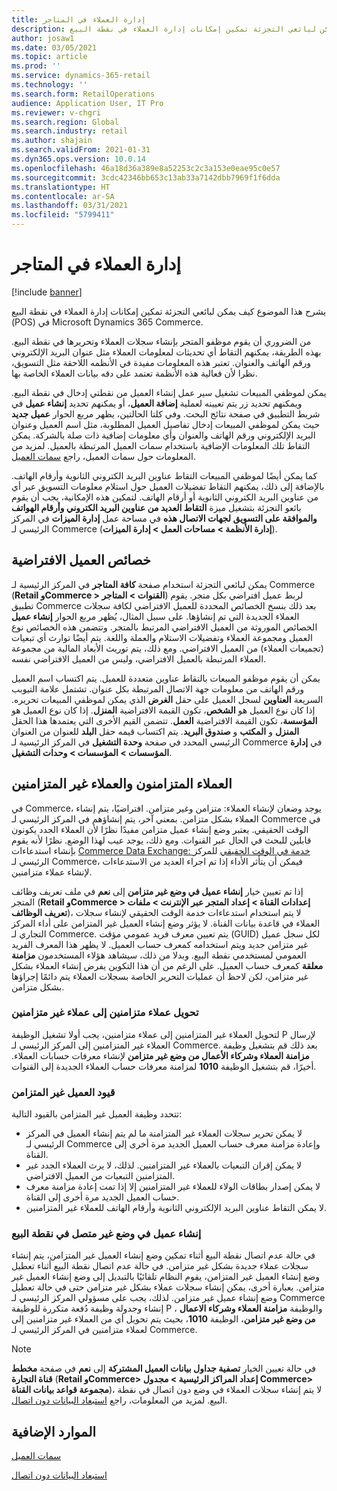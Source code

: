 ```yaml
---
title: إدارة العملاء في المتاجر
description: يشرح هذا الموضوع كيف يمكن لبائعي التجزئة تمكين إمكانات إدارة العملاء في نقطة البيع (POS) في Microsoft Dynamics 365 Commerce.
author: josaw1
ms.date: 03/05/2021
ms.topic: article
ms.prod: ''
ms.service: dynamics-365-retail
ms.technology: ''
ms.search.form: RetailOperations
audience: Application User, IT Pro
ms.reviewer: v-chgri
ms.search.region: Global
ms.search.industry: retail
ms.author: shajain
ms.search.validFrom: 2021-01-31
ms.dyn365.ops.version: 10.0.14
ms.openlocfilehash: 46a18d36a389e8a52253c2c3a153e0eae95c0e57
ms.sourcegitcommit: 3cdc42346bb653c13ab33a7142dbb7969f1f6dda
ms.translationtype: HT
ms.contentlocale: ar-SA
ms.lasthandoff: 03/31/2021
ms.locfileid: "5799411"
---
```

# <a name="customer-management-in-stores"></a>إدارة العملاء في المتاجر

[!include [banner](includes/banner.md)]

يشرح هذا الموضوع كيف يمكن لبائعي التجزئة تمكين إمكانات إدارة العملاء في نقطة البيع (POS) في Microsoft Dynamics 365 Commerce.

من الضروري أن يقوم موظفو المتجر بإنشاء سجلات العملاء وتحريرها في نقطة البيع. بهذه الطريقة، يمكنهم التقاط أي تحديثات لمعلومات العملاء مثل عنوان البريد الإلكتروني ورقم الهاتف والعنوان. تعتبر هذه المعلومات مفيدة في الأنظمه اللاحقة مثل التسويق، نظرا لأن فعالية هذه الأنظمة تعتمد على دقه بيانات العملاء الخاصة بها.

يمكن لموظفي المبيعات تشغيل سير عمل إنشاء العميل من نقطتي إدخال في نقطة البيع. ويمكنهم تحديد زر يتم تعيينه لعملية **إضافة العميل**، أو يمكنهم تحديد **إنشاء عميل** في شريط التطبيق في صفحة نتائج البحث. وفي كلتا الحالتين، يظهر مربع الحوار **عميل جديد** حيث يمكن لموظفي المبيعات إدخال تفاصيل العميل المطلوبة، مثل اسم العميل وعنوان البريد الإلكتروني ورقم الهاتف والعنوان وأي معلومات إضافية ذات صلة بالشركة. يمكن التقاط تلك المعلومات الإضافية باستخدام سمات العميل المرتبطة بالعميل. لمزيد من المعلومات حول سمات العميل، راجع [سمات العميل](dev-itpro/customer-attributes.md).

كما يمكن أيضًا لموظفي المبيعات التقاط عناوين البريد الكتروني الثانوية وأرقام الهاتف. بالإضافة إلى ذلك، يمكنهم التقاط تفضيلات العميل حول استلام معلومات التسويق عبر أي من عناوين البريد الكتروني الثانوية أو أرقام الهاتف. لتمكين هذه الإمكانية، يجب أن يقوم بائعو التجزئة بتشغيل ميزة **التقاط العديد من عناوين البريد الكتروني وأرقام الهواتف والموافقة على التسويق لجهات الاتصال هذه** في مساحة عمل **إدارة الميزات** في المركز الرئيسي لـ Commerce (**إدارة الأنظمة \> مساحات العمل \> إدارة الميزات**).

## <a name="default-customer-properties"></a>خصائص العميل الافتراضية

يمكن لبائعي التجزئة استخدام صفحة **كافة المتاجر** في المركز الرئيسية لـ Commerce (**Retail وCommerce \> القنوات \> المتاجر**) لربط عميل افتراضي بكل متجر. يقوم تطبيق Commerce بعد ذلك بنسخ الخصائص المحددة للعميل الافتراضي لكافة سجلات العملاء الجديدة التي تم إنشاؤها. على سبيل المثال، يُظهر مربع الحوار **إنشاء عميل** الخصائص الموروثة من العميل الافتراضي المرتبط بالمتجر. وتتضمن هذه الخصائص نوع العميل ومجموعة العملاء وتفضيلات الاستلام والعملة واللغة. يتم أيضًا توارث أي تبعيات (تجميعات العملاء) من العميل الافتراضي. ومع ذلك، يتم توريث الأبعاد المالية من مجموعة العملاء المرتبطة بالعميل الافتراضي، وليس من العميل الافتراضي نفسه.

يمكن أن يقوم موظفو المبيعات بالتقاط عناوين متعددة للعميل. يتم اكتساب اسم العميل ورقم الهاتف من معلومات جهة الاتصال المرتبطة بكل عنوان. تشتمل علامة التيوبب السريعة **العناوين** لسجل العميل على حقل **الغرض** الذي يمكن لموظفي المبيعات تحريره. إذا كان نوع العميل هو **الشخص**، تكون القيمة الافتراضية **المنزل**. إذا كان نوع العميل هو **المؤسسة**، تكون القيمة الافتراضية **العمل**. تتضمن القيم الأخرى التي يعتمدها هذا الحقل **المنزل** و **المكتب** و **صندوق البريد**. يتم اكتساب قيمه حقل **البلد** للعنوان من العنوان الرئيسي المحدد في صفحة **وحدة التشغيل** في المركز الرئيسية لـ Commerce في **إدارة المؤسسات \> المؤسسات \> وحدات التشغيل**.

## <a name="sync-customers-and-async-customers"></a>العملاء المتزامنون والعملاء غير المتزامنين

في Commerce، يوجد وضعان لإنشاء العملاء: متزامن وغير متزامن. افتراضيًا، يتم إنشاء العملاء بشكل متزامن. بمعني آخر، يتم إنشاؤهم في المركز الرئيسي لـ Commerce في الوقت الحقيقي. يعتبر وضع إنشاء عميل متزامن مفيدًا نظرًا لأن العملاء الجدد يكونون قابلين للبحث في الحال عبر القنوات. ومع ذلك، يوجد عيب لهذا الوضع. نظرًا لأنه يقوم بإنشاء استدعاءات [Commerce Data Exchange: خدمة في الوقت الحقيقي](dev-itpro/define-retail-channel-communications-cdx.md#realtime-service) للمركز الرئيسي لـ Commerce، فيمكن أن يتأثر الأداء إذا تم اجراء العديد من الاستدعاءات لإنشاء عملاء متزامنين.

إذا تم تعيين خيار **إنشاء عميل في وضع غير متزامن** إلى **نعم** في ملف تعريف وظائف المتجر (**Retail وCommerce \> إعدادات القناة \> إعداد المتجر عبر الإنترنت \> ملفات تعريف الوظائف**)، لا يتم استخدام استدعاءات خدمة الوقت الحقيقي لإنشاء سجلات العملاء في قاعدة بيانات القناة. لا يؤثر وضع إنشاء العميل غير المتزامن على أداء المركز التجاري لـ Commerce. يتم تعيين معرف فريد عمومي مؤقت (GUID) لكل سجل عميل غير متزامن جديد ويتم استخدامه كمعرف حساب العميل. لا يظهر هذا المعرف الفريد العمومي لمستخدمي نقطة البيع. وبدلا من ذلك، سيشاهد هؤلاء المستخدمون **مزامنة معلقة** كمعرف حساب العميل. على الرغم من أن هذا التكوين يفرض إنشاء العملاء بشكل غير متزامن، لكن لاحظ أن عمليات التحرير الخاصة بسجلات العملاء يتم دائمًا إجراؤها بشكل متزامن.

### <a name="convert-async-customers-to-sync-customers"></a>تحويل عملاء متزامنين إلى عملاء غير متزامنين

لتحويل العملاء غير المتزامنين إلى عملاء متزامنين، يجب أولا تشغيل الوظيفة P لإرسال العملاء غير المتزامنين إلى المركز الرئيسي لـ Commerce. بعد ذلك قم بتشغيل وظيفة **مزامنة العملاء وشركاء الأعمال من وضع غير متزامن** لإنشاء معرفات حسابات العملاء. أخيرًا، قم بتشغيل الوظيفة **1010** لمزامنة معرفات حساب العملاء الجديدة إلى القنوات.

### <a name="async-customer-limitations"></a>قيود العميل غير المتزامن

تتحدد وظيفة العميل غير المتزامن بالقيود التالية:

- لا يمكن تحرير سجلات العملاء غير المتزامنة ما لم يتم إنشاء العميل في المركز الرئيسي لـ Commerce وإعادة مزامنة معرف حساب العميل الجديد مرة أخرى إلى القناة.
- لا يمكن إقران التبعيات بالعملاء غير المتزامنين. لذلك، لا يرث العملاء الجدد غير المتزامنين التبعيات من العميل الافتراضي.
- لا يمكن إصدار بطاقات الولاء للعملاء غير المتزامنين إلا إذا تمت إعادة مزامنة معرف حساب العميل الجديد مرة أخرى إلى القناة.
- لا يمكن التقاط عناوين البريد الإلكتروني الثانوية وأرقام الهاتف للعملاء غير المتزامنين.

### <a name="customer-creation-in-pos-offline-mode"></a>إنشاء عميل في وضع غير متصل في نقطة البيع

في حالة عدم اتصال نقطة البيع أثناء تمكين وضع إنشاء العميل غير المتزامن، يتم إنشاء سجلات عملاء جديدة بشكل غير متزامن. في حالة عدم اتصال نقطة البيع أثناء تعطيل وضع إنشاء العميل غير المتزامن، يقوم النظام تلقائيًا بالتبديل إلى وضع إنشاء العميل غير متزامن. بعبارة أخرى، يمكن إنشاء سجلات عملاء بشكل غير متزامن حتى في حالة تعطيل وضع إنشاء عميل غير متزامن. لذلك، يجب على مسؤولي المركز الرئيسي لـ Commerce إنشاء وجدولة وظيفة دُفعة متكررة للوظيفة P ، والوظيفة **مزامنة العملاء وشركاء الاعمال من وضع غير متزامن**، الوظيفة **1010**، بحيث يتم تحويل أي من العملاء غير متزامنين إلى لعملاء متزامنين في المركز الرئيسي لـ Commerce.

> [!NOTE]
> في حالة تعيين الخيار **تصفية جداول بيانات العميل المشتركة** إلى **نعم** في صفحة **مخطط قناة التجارة** (**Retail وCommerce\> إعداد المراكز الرئيسية \> مجدول Commerce\> مجموعة قواعد بيانات القناة**)، لا يتم إنشاء سجلات العملاء في وضع دون اتصال في نقطة البيع. لمزيد من المعلومات، راجع [استبعاد البيانات دون اتصال](dev-itpro/implementation-considerations-cdx.md#offline-data-exclusion).

## <a name="additional-resources"></a>الموارد الإضافية

[سمات العميل](dev-itpro/customer-attributes.md)

[استبعاد البيانات دون اتصال](dev-itpro/implementation-considerations-cdx.md#offline-data-exclusion)
